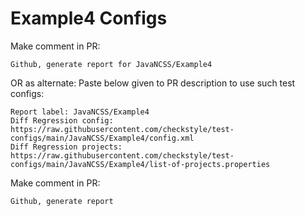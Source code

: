 # Example4 Configs
Make comment in PR:
```
Github, generate report for JavaNCSS/Example4
```
OR as alternate:
Paste below given to PR description to use such test configs:
```
Report label: JavaNCSS/Example4
Diff Regression config: https://raw.githubusercontent.com/checkstyle/test-configs/main/JavaNCSS/Example4/config.xml
Diff Regression projects: https://raw.githubusercontent.com/checkstyle/test-configs/main/JavaNCSS/Example4/list-of-projects.properties
```
Make comment in PR:
```
Github, generate report
```
